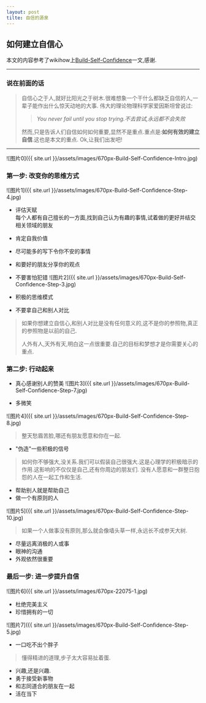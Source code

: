 ```yaml
---
layout: post
tilte: 自信的源泉
---
```


如何建立自信心
------------

本文的内容参考了wikihow上[Build-Self-Confidence](http://www.wikihow.com/Build-Self-Confidence/)一文,感谢.

---


### 说在前面的话

> 自信心之于人,就好比阳光之于树木.很难想象一个干什么都缺乏自信的人,一辈子能作出什么惊天动地的大事.
> 伟大的理论物理科学家爱因斯坦曾说过:
>
>> *You never fail until you stop trying.不去尝试,永远都不会失败*
>
> 然而,只是告诉人们自信如何如何重要,显然不是重点.重点是:**如何有效的建立自信**.这也是本文的重点.
> Ok,让我们出发吧!

---

![图片0]({{ site.url }}/assets/images/670px-Build-Self-Confidence-Intro.jpg)

### 第一步: 改变你的思维方式
![图片1]({{ site.url }}/assets/images/670px-Build-Self-Confidence-Step-4.jpg)

* 评估天赋  <br />
每个人都有自己擅长的一方面,找到自己认为有趣的事情,试着做的更好并结交相关领域的朋友
* 肯定自我价值
* 尽可能多的写下令你不安的事情
* 和要好的朋友分享你的观点
* 不要害怕犯错
![图片2]({{ site.url }}/assets/images/670px-Build-Self-Confidence-Step-3.jpg)

* 积极的思维模式
* 不要拿自己和别人对比

> 如果你想建立自信心,和别人对比是没有任何意义的,这不是你的参照物,真正的参照物是以前的自己.
>
> 人外有人,天外有天,明白这一点很重要.自己的目标和梦想才是你需要关心的重点.

### 第二步: 行动起来

* 真心感谢别人的赞美
![图片3]({{ site.url }}/assets/images/670px-Build-Self-Confidence-Step-7.jpg)

* 多微笑

![图片4]({{ site.url }}/assets/images/670px-Build-Self-Confidence-Step-8.jpg)

> 整天愁眉苦脸,哪还有朋友愿意和你在一起.

* "伪造"一些积极的信号

> 如何你不够强大,没关系.我们可以假装自己很强大.这是心理学的积极暗示的作用.这影响的不仅仅是自己,还有你周边的朋友们. 没有人愿意和一群整日抱怨的人在一起工作和生活.

* 帮助别人就是帮助自己
* 做一个有原则的人 

![图片5]({{ site.url }}/assets/images/670px-Build-Self-Confidence-Step-10.jpg)

> 如果一个人做事没有原则,那么就会像墙头草一样,永远长不成参天大树.

* 尽量远离消极的人或事
* 眼神的沟通
* 外观依然很重要

### 最后一步: 进一步提升自信

![图片6]({{ site.url }}/assets/images/670px-22075-1.jpg)

* 杜绝完美主义
* 珍惜拥有的一切

![图片7]({{ site.url }}/assets/images/670px-Build-Self-Confidence-Step-5.jpg)

* 一口吃不出个胖子

> 懂得精进的道理,步子太大容易扯着蛋.

* 兴趣,还是兴趣.
* 勇于接受新事物
* 和志同道合的朋友在一起
* 活在当下 


